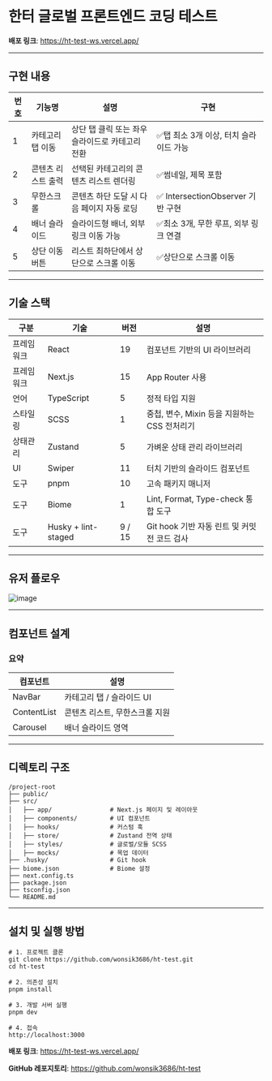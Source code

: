 # 한터 글로벌 프론트엔드 코딩 테스트

**배포 링크**: https://ht-test-ws.vercel.app/

---

## **구현 내용**
| **번호** | **기능명** | **설명** | 구현 |
| --- | --- | --- | --- |
| 1 | 카테고리 탭 이동 | 상단 탭 클릭 또는 좌우 슬라이드로 카테고리 전환 | ✅탭 최소 3개 이상, 터치 슬라이드 가능 |
| 2 | 콘텐츠 리스트 출력 | 선택된 카테고리의 콘텐츠 리스트 렌더링 | ✅썸네일, 제목 포함 |
| 3 | 무한스크롤 | 콘텐츠 하단 도달 시 다음 페이지 자동 로딩 | ✅ IntersectionObserver 기반 구현 |
| 4 | 배너 슬라이드 | 슬라이드형 배너, 외부 링크 이동 가능 | ✅최소 3개, 무한 루프, 외부 링크 연결 |
| 5 | 상단 이동 버튼 | 리스트 최하단에서 상단으로 스크롤 이동 | ✅상단으로 스크롤 이동 |

---

## **기술 스택**

| **구분** | **기술** | **버전** | **설명** |
| --- | --- | --- | --- |
| 프레임워크 | React | 19 | 컴포넌트 기반의 UI 라이브러리 |
| 프레임워크 | Next.js | 15 | App Router 사용 |
| 언어 | TypeScript | 5 | 정적 타입 지원 |
| 스타일링 | SCSS | 1 | 중첩, 변수, Mixin 등을 지원하는 CSS 전처리기 |
| 상태관리 | Zustand | 5 | 가벼운 상태 관리 라이브러리 |
| UI | Swiper | 11 | 터치 기반의 슬라이드 컴포넌트 |
| 도구 | pnpm | 10 | 고속 패키지 매니저 |
| 도구 | Biome | 1 | Lint, Format, Type-check 통합 도구 |
| 도구 | Husky + lint-staged | 9 / 15 | Git hook 기반 자동 린트 및 커밋 전 코드 검사 |

---

## **유저 플로우**

![image](https://github.com/user-attachments/assets/76015074-8b84-401d-aa53-d7f2c3c1a713)


---

## **컴포넌트 설계**

### **요약**

| **컴포넌트** | **설명** |
| --- | --- |
| NavBar | 카테고리 탭 / 슬라이드 UI |
| ContentList | 콘텐츠 리스트, 무한스크롤 지원 |
| Carousel | 배너 슬라이드 영역 |

---

## **디렉토리 구조**

```
/project-root
├── public/
├── src/
│   ├── app/                # Next.js 페이지 및 레이아웃
│   ├── components/         # UI 컴포넌트
│   ├── hooks/              # 커스텀 훅
│   ├── store/              # Zustand 전역 상태
│   ├── styles/             # 글로벌/모듈 SCSS
│   ├── mocks/              # 목업 데이터
├── .husky/                 # Git hook
├── biome.json              # Biome 설정
├── next.config.ts
├── package.json
├── tsconfig.json
└── README.md
```

---

## **설치 및 실행 방법**

```
# 1. 프로젝트 클론
git clone https://github.com/wonsik3686/ht-test.git
cd ht-test

# 2. 의존성 설치
pnpm install

# 3. 개발 서버 실행
pnpm dev

# 4. 접속
http://localhost:3000
```

**배포 링크**: https://ht-test-ws.vercel.app/

**GitHub 레포지토리**: https://github.com/wonsik3686/ht-test
